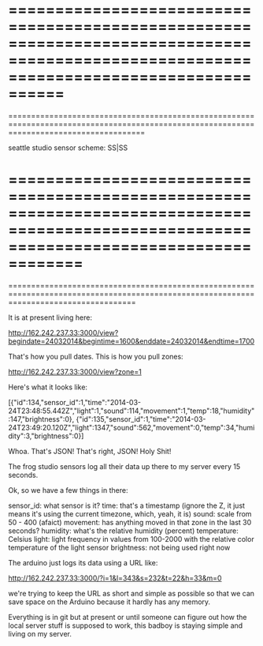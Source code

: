 
========================================================================================================================================
=========================================================================================================================================
==========================================================================================================================================

seattle studio sensor scheme: SS|SS

==========================================================================================================================================
=========================================================================================================================================
========================================================================================================================================

It is at present living here: 

http://162.242.237.33:3000/view?begindate=24032014&begintime=1600&enddate=24032014&endtime=1700

That's how you pull dates. This is how you pull zones:

http://162.242.237.33:3000/view?zone=1

Here's what it looks like:

[{"id":134,"sensor_id":1,"time":"2014-03-24T23:48:55.442Z","light":1,"sound":114,"movement":1,"temp":18,"humidity":147,"brightness":0},
{"id":135,"sensor_id":1,"time":"2014-03-24T23:49:20.120Z","light":1347,"sound":562,"movement":0,"temp":34,"humidity":3,"brightness":0}]

Whoa. That's JSON! That's right, JSON! Holy Shit!

The frog studio sensors log all their data up there to my server every 15 seconds. 

Ok, so we have a few things in there:

sensor_id: what sensor is it?
time: that's a timestamp (ignore the Z, it just means it's using the current timezone, which, yeah, it is)
sound: scale from 50 - 400 (afaict)
movement: has anything moved in that zone in the last 30 seconds?
humidity: what's the relative humidity (percent)
temperature: Celsius
light: light frequency in values from 100-2000 with the relative color temperature of the light sensor
brightness: not being used right now

The arduino just logs its data using a URL like:

http://162.242.237.33:3000/?i=1&l=343&s=232&t=22&h=33&m=0

we're trying to keep the URL as short and simple as possible so that we can save space on the Arduino because it hardly has any memory.

Everything is in git but at present or until someone can figure out how the local server stuff is supposed to work, this badboy is staying simple and living on my server.
